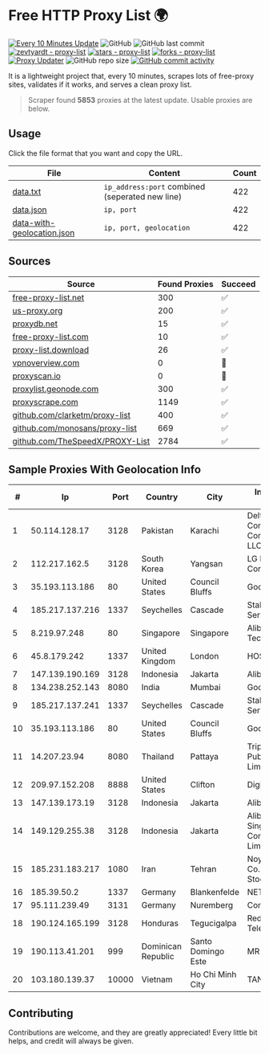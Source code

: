 
# Free HTTP Proxy List 🌍

[![Every 10 Minutes Update](https://github.com/mertguvencli/http-proxy-list/actions/workflows/main.yml/badge.svg?branch=main)](https://github.com/mertguvencli/http-proxy-list/actions/workflows/main.yml)
![GitHub](https://img.shields.io/github/license/mertguvencli/http-proxy-list)
![GitHub last commit](https://img.shields.io/github/last-commit/mertguvencli/http-proxy-list)
[![zevtyardt - proxy-list](https://img.shields.io/static/v1?label=zevtyardt&message=proxy-list&color=blue&logo=github)](https://github.com/zevtyardt/proxy-list "Go to GitHub repo")
[![stars - proxy-list](https://img.shields.io/github/stars/zevtyardt/proxy-list?style=social)](https://github.com/zevtyardt/proxy-list)
[![forks - proxy-list](https://img.shields.io/github/forks/zevtyardt/proxy-list?style=social)](https://github.com/zevtyardt/proxy-list)
[![Proxy Updater](https://github.com/zevtyardt/proxy-list/workflows/Proxy%20Updater/badge.svg)](https://github.com/zevtyardt/proxy-list/actions?query=workflow:"Proxy+Updater")
![GitHub repo size](https://img.shields.io/github/repo-size/zevtyardt/proxy-list)
[![GitHub commit activity](https://img.shields.io/github/commit-activity/m/zevtyardt/proxy-list?logo=commits)](https://github.com/zevtyardt/proxy-list/commits/main)

It is a lightweight project that, every 10 minutes, scrapes lots of free-proxy sites, validates if it works, and serves a clean proxy list.

> Scraper found **5853** proxies at the latest update. Usable proxies are below.

## Usage

Click the file format that you want and copy the URL.

|File|Content|Count|
|----|-------|-----|
|[data.txt](https://raw.githubusercontent.com/mertguvencli/http-proxy-list/main/proxy-list/data.txt)|`ip_address:port` combined (seperated new line)|422|
|[data.json](https://raw.githubusercontent.com/mertguvencli/http-proxy-list/main/proxy-list/data.json)|`ip, port`|422|
|[data-with-geolocation.json](https://raw.githubusercontent.com/mertguvencli/http-proxy-list/main/proxy-list/data-with-geolocation.json)|`ip, port, geolocation`|422|

## Sources

|Source|Found Proxies|Succeed|
|------|-------------|-------|
|[free-proxy-list.net](https://free-proxy-list.net)|300|✅|
|[us-proxy.org](https://www.us-proxy.org)|200|✅|
|[proxydb.net](http://proxydb.net)|15|✅|
|[free-proxy-list.com](https://free-proxy-list.com/?page=&port=&type%5B%5D=http&type%5B%5D=https&up_time=0&search=Search)|10|✅|
|[proxy-list.download](https://www.proxy-list.download/HTTP)|26|✅|
|[vpnoverview.com](https://vpnoverview.com/privacy/anonymous-browsing/free-proxy-servers)|0|🚫|
|[proxyscan.io](https://www.proxyscan.io)|0|🚫|
|[proxylist.geonode.com](https://proxylist.geonode.com/api/proxy-list?limit=300&page=1&sort_by=lastChecked&sort_type=desc&protocols=http,https)|300|✅|
|[proxyscrape.com](https://api.proxyscrape.com/v2/?request=displayproxies&protocol=http&timeout=10000&country=all&ssl=all&anonymity=all)|1149|✅|
|[github.com/clarketm/proxy-list](https://raw.githubusercontent.com/clarketm/proxy-list/master/proxy-list-raw.txt)|400|✅|
|[github.com/monosans/proxy-list](https://raw.githubusercontent.com/monosans/proxy-list/main/proxies/http.txt)|669|✅|
|[github.com/TheSpeedX/PROXY-List](https://raw.githubusercontent.com/TheSpeedX/PROXY-List/master/http.txt)|2784|✅|


## Sample Proxies With Geolocation Info

|#|Ip|Port|Country|City|Internet Service Provider|
|-|--|----|-------|----|-------------------------|
|1|50.114.128.17|3128|Pakistan|Karachi|Delta Centric LLC, Comcast Cable Communications, LLC|
|2|112.217.162.5|3128|South Korea|Yangsan|LG DACOM Corporation|
|3|35.193.113.186|80|United States|Council Bluffs|Google LLC|
|4|185.217.137.216|1337|Seychelles|Cascade|Stallion Network Services Limited|
|5|8.219.97.248|80|Singapore|Singapore|Alibaba (US) Technology Co., Ltd.|
|6|45.8.179.242|1337|United Kingdom|London|HOSTLAND|
|7|147.139.190.169|3128|Indonesia|Jakarta|Alibaba.com LLC|
|8|134.238.252.143|8080|India|Mumbai|Google LLC|
|9|185.217.137.241|1337|Seychelles|Cascade|Stallion Network Services Limited|
|10|35.193.113.186|80|United States|Council Bluffs|Google LLC|
|11|14.207.23.94|8080|Thailand|Pattaya|Triple T Broadband Public Company Limited|
|12|209.97.152.208|8888|United States|Clifton|DigitalOcean, LLC|
|13|147.139.173.19|3128|Indonesia|Jakarta|Alibaba.com LLC|
|14|149.129.255.38|3128|Indonesia|Jakarta|Alibaba.com Singapore E-Commerce Private Limited|
|15|185.231.183.217|1080|Iran|Tehran|Noyan Abr Arvan Co. ( Private Joint Stock)|
|16|185.39.50.2|1337|Germany|Blankenfelde|NETZNUTZ|
|17|95.111.239.49|3131|Germany|Nuremberg|Contabo GmbH|
|18|190.124.165.199|3128|Honduras|Tegucigalpa|Redes y Telecomunicaciones|
|19|190.113.41.201|999|Dominican Republic|Santo Domingo Este|MR Networking, SRL|
|20|103.180.139.37|10000|Vietnam|Ho Chi Minh City|TANHOANGVINA|



## Contributing

Contributions are welcome, and they are greatly appreciated! Every
little bit helps, and credit will always be given.

